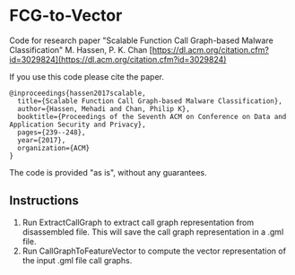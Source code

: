 # FCG-to-Vector

Code for research paper "Scalable Function Call Graph-based Malware Classification" M. Hassen, P. K. Chan [https://dl.acm.org/citation.cfm?id=3029824](https://dl.acm.org/citation.cfm?id=3029824)

If you use this code please cite the paper.
```
@inproceedings{hassen2017scalable,
  title={Scalable Function Call Graph-based Malware Classification},
  author={Hassen, Mehadi and Chan, Philip K},
  booktitle={Proceedings of the Seventh ACM on Conference on Data and Application Security and Privacy},
  pages={239--248},
  year={2017},
  organization={ACM}
}
```

The code is provided "as is", without any guarantees.

## Instructions

1. Run ExtractCallGraph to extract call graph representation from disassembled file. This will save the call graph representation in a .gml file.
2. Run CallGraphToFeatureVector to compute the vector representation of the input .gml file call graphs.
